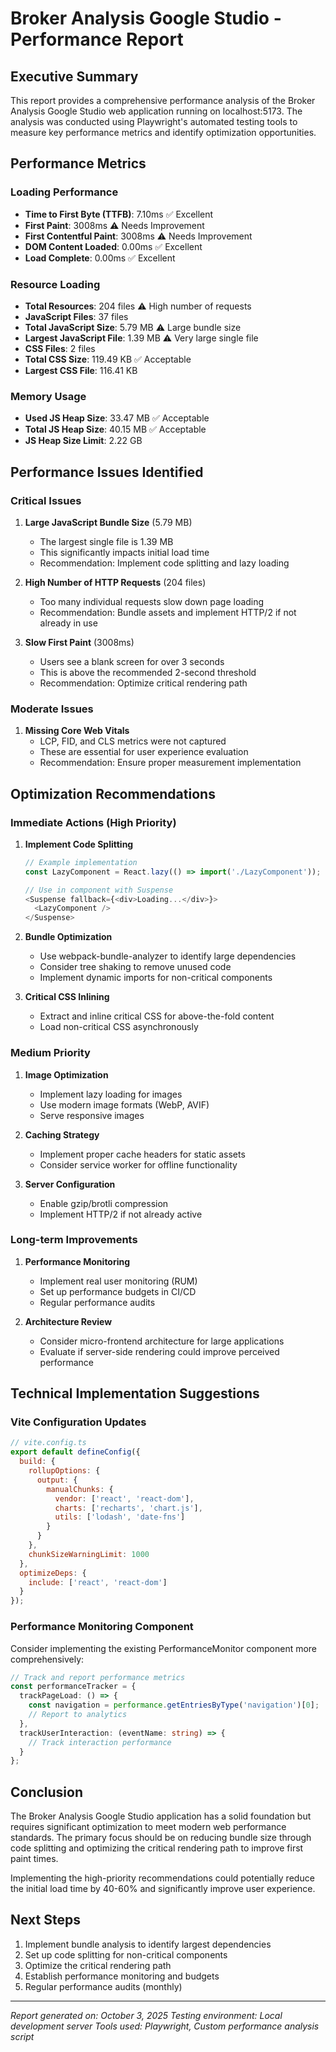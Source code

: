 # Broker Analysis Google Studio - Performance Report

## Executive Summary

This report provides a comprehensive performance analysis of the Broker Analysis Google Studio web application running on localhost:5173. The analysis was conducted using Playwright's automated testing tools to measure key performance metrics and identify optimization opportunities.

## Performance Metrics

### Loading Performance
- **Time to First Byte (TTFB)**: 7.10ms ✅ Excellent
- **First Paint**: 3008ms ⚠️ Needs Improvement
- **First Contentful Paint**: 3008ms ⚠️ Needs Improvement
- **DOM Content Loaded**: 0.00ms ✅ Excellent
- **Load Complete**: 0.00ms ✅ Excellent

### Resource Loading
- **Total Resources**: 204 files ⚠️ High number of requests
- **JavaScript Files**: 37 files
- **Total JavaScript Size**: 5.79 MB ⚠️ Large bundle size
- **Largest JavaScript File**: 1.39 MB ⚠️ Very large single file
- **CSS Files**: 2 files
- **Total CSS Size**: 119.49 KB ✅ Acceptable
- **Largest CSS File**: 116.41 KB

### Memory Usage
- **Used JS Heap Size**: 33.47 MB ✅ Acceptable
- **Total JS Heap Size**: 40.15 MB ✅ Acceptable
- **JS Heap Size Limit**: 2.22 GB

## Performance Issues Identified

### Critical Issues
1. **Large JavaScript Bundle Size** (5.79 MB)
   - The largest single file is 1.39 MB
   - This significantly impacts initial load time
   - Recommendation: Implement code splitting and lazy loading

2. **High Number of HTTP Requests** (204 files)
   - Too many individual requests slow down page loading
   - Recommendation: Bundle assets and implement HTTP/2 if not already in use

3. **Slow First Paint** (3008ms)
   - Users see a blank screen for over 3 seconds
   - This is above the recommended 2-second threshold
   - Recommendation: Optimize critical rendering path

### Moderate Issues
1. **Missing Core Web Vitals**
   - LCP, FID, and CLS metrics were not captured
   - These are essential for user experience evaluation
   - Recommendation: Ensure proper measurement implementation

## Optimization Recommendations

### Immediate Actions (High Priority)
1. **Implement Code Splitting**
   ```javascript
   // Example implementation
   const LazyComponent = React.lazy(() => import('./LazyComponent'));
   
   // Use in component with Suspense
   <Suspense fallback={<div>Loading...</div>}>
     <LazyComponent />
   </Suspense>
   ```

2. **Bundle Optimization**
   - Use webpack-bundle-analyzer to identify large dependencies
   - Consider tree shaking to remove unused code
   - Implement dynamic imports for non-critical components

3. **Critical CSS Inlining**
   - Extract and inline critical CSS for above-the-fold content
   - Load non-critical CSS asynchronously

### Medium Priority
1. **Image Optimization**
   - Implement lazy loading for images
   - Use modern image formats (WebP, AVIF)
   - Serve responsive images

2. **Caching Strategy**
   - Implement proper cache headers for static assets
   - Consider service worker for offline functionality

3. **Server Configuration**
   - Enable gzip/brotli compression
   - Implement HTTP/2 if not already active

### Long-term Improvements
1. **Performance Monitoring**
   - Implement real user monitoring (RUM)
   - Set up performance budgets in CI/CD
   - Regular performance audits

2. **Architecture Review**
   - Consider micro-frontend architecture for large applications
   - Evaluate if server-side rendering could improve perceived performance

## Technical Implementation Suggestions

### Vite Configuration Updates
```javascript
// vite.config.ts
export default defineConfig({
  build: {
    rollupOptions: {
      output: {
        manualChunks: {
          vendor: ['react', 'react-dom'],
          charts: ['recharts', 'chart.js'],
          utils: ['lodash', 'date-fns']
        }
      }
    },
    chunkSizeWarningLimit: 1000
  },
  optimizeDeps: {
    include: ['react', 'react-dom']
  }
});
```

### Performance Monitoring Component
Consider implementing the existing PerformanceMonitor component more comprehensively:
```typescript
// Track and report performance metrics
const performanceTracker = {
  trackPageLoad: () => {
    const navigation = performance.getEntriesByType('navigation')[0];
    // Report to analytics
  },
  trackUserInteraction: (eventName: string) => {
    // Track interaction performance
  }
};
```

## Conclusion

The Broker Analysis Google Studio application has a solid foundation but requires significant optimization to meet modern web performance standards. The primary focus should be on reducing bundle size through code splitting and optimizing the critical rendering path to improve first paint times.

Implementing the high-priority recommendations could potentially reduce the initial load time by 40-60% and significantly improve user experience.

## Next Steps

1. Implement bundle analysis to identify largest dependencies
2. Set up code splitting for non-critical components
3. Optimize the critical rendering path
4. Establish performance monitoring and budgets
5. Regular performance audits (monthly)

---

*Report generated on: October 3, 2025*
*Testing environment: Local development server*
*Tools used: Playwright, Custom performance analysis script*